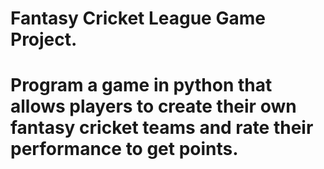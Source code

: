 # Fantasy Cricket League Game Project.
<h1>Program a game in python that allows players to create their
own fantasy cricket teams and rate their performance to get
points.<h1>
